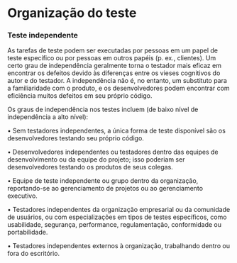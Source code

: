 # Organização do teste

### Teste independente

As tarefas de teste podem ser executadas por pessoas em um papel de teste específico ou por pessoas em outros papéis (p. ex., clientes). Um certo grau de independência geralmente torna o testador mais eficaz em encontrar os defeitos devido às diferenças entre os vieses cognitivos do autor e do testador. A independência não é, no entanto, um substituto para a familiaridade com o produto, e os desenvolvedores podem encontrar com eficiência muitos defeitos em seu próprio código.

Os graus de independência nos testes incluem (de baixo nível de independência a alto nível):

• Sem testadores independentes, a única forma de teste disponível são os desenvolvedores testando seu próprio código.

• Desenvolvedores independentes ou testadores dentro das equipes de desenvolvimento ou da equipe do projeto; isso poderiam ser desenvolvedores testando os produtos de seus colegas.

• Equipe de teste independente ou grupo dentro da organização, reportando-se ao gerenciamento de projetos ou ao gerenciamento executivo.

• Testadores independentes da organização empresarial ou da comunidade de usuários, ou com especializações em tipos de testes específicos, como usabilidade, segurança, performance, regulamentação, conformidade ou portabilidade.

• Testadores independentes externos à organização, trabalhando dentro ou fora do escritório.